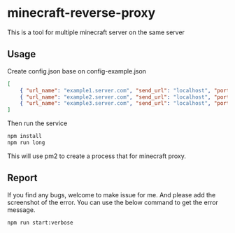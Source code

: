# minecraft-reverse-proxy

This is a tool for multiple minecraft server on the same server

## Usage

Create config.json base on config-example.json

```json
[
	{ "url_name": "example1.server.com", "send_url": "localhost", "port": 25564 },
	{ "url_name": "example2.server.com", "send_url": "localhost", "port": 25566 },
	{ "url_name": "example3.server.com", "send_url": "localhost", "port": 25567 }
]
```

Then run the service

```bash
npm install
npm run long
```

This will use pm2 to create a process that for minecraft proxy.

## Report

If you find any bugs, welcome to make issue for me.
And please add the screenshot of the error.
You can use the below command to get the error message.

```bash
npm run start:verbose
```
